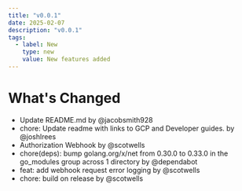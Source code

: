 ```yaml
---
title: "v0.0.1"
date: 2025-02-07
description: "v0.0.1"
tags:
  - label: New
    type: new
    value: New features added
---
```


# What's Changed

- Update README.md by @jacobsmith928
- chore: Update readme with links to GCP and Developer guides. by @joshlrees
- Authorization Webhook by @scotwells
- chore(deps): bump golang.org/x/net from 0.30.0 to 0.33.0 in the go_modules group across 1 directory by @dependabot
- feat: add webhook request error logging by @scotwells
- chore: build on release by @scotwells 